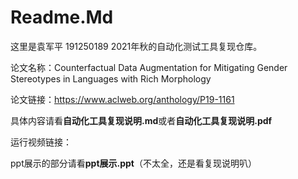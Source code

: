 # Readme.Md

这里是袁军平 191250189 2021年秋的自动化测试工具复现仓库。

论文名称：Counterfactual Data Augmentation for Mitigating Gender Stereotypes in Languages with Rich Morphology 

论文链接：https://www.aclweb.org/anthology/P19-1161

具体内容请看**自动化工具复现说明.md**或者**自动化工具复现说明.pdf** 

运行视频链接：

ppt展示的部分请看**ppt展示.ppt**（不太全，还是看复现说明叭）



